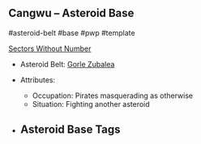 ## Cangwu &ndash; Asteroid Base

#asteroid-belt #base #pwp #template 

[Sectors Without Number]()

- Asteroid Belt: [Gorle Zubalea]()

- Attributes:
   -   Occupation: Pirates masquerading as otherwise
   -   Situation: Fighting another asteroid

- Asteroid Base Tags
	-  

